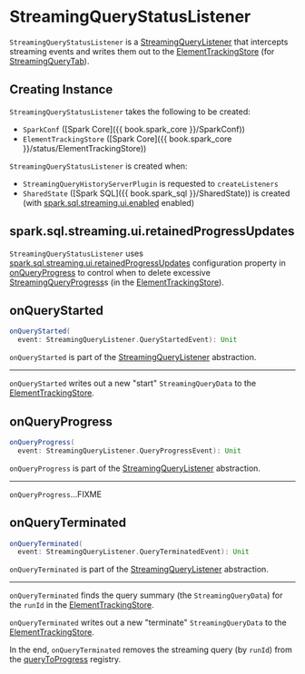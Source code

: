 # StreamingQueryStatusListener

`StreamingQueryStatusListener` is a [StreamingQueryListener](../monitoring/StreamingQueryListener.md) that intercepts streaming events and writes them out to the [ElementTrackingStore](#store) (for [StreamingQueryTab](StreamingQueryTab.md)).

## Creating Instance

`StreamingQueryStatusListener` takes the following to be created:

* <span id="conf"> `SparkConf` ([Spark Core]({{ book.spark_core }}/SparkConf))
* <span id="store"> `ElementTrackingStore` ([Spark Core]({{ book.spark_core }}/status/ElementTrackingStore))

`StreamingQueryStatusListener` is created when:

* `StreamingQueryHistoryServerPlugin` is requested to `createListeners`
* `SharedState` ([Spark SQL]({{ book.spark_sql }}/SharedState)) is created (with [spark.sql.streaming.ui.enabled](../configuration-properties.md#spark.sql.streaming.ui.enabled) enabled)

## <span id="streamingProgressRetention"> spark.sql.streaming.ui.retainedProgressUpdates

`StreamingQueryStatusListener` uses [spark.sql.streaming.ui.retainedProgressUpdates](../configuration-properties.md#spark.sql.streaming.ui.retainedProgressUpdates) configuration property in [onQueryProgress](#onQueryProgress) to control when to delete excessive [StreamingQueryProgress](../monitoring/StreamingQueryProgress.md)s (in the [ElementTrackingStore](#store)).

## <span id="onQueryStarted"> onQueryStarted

```scala
onQueryStarted(
  event: StreamingQueryListener.QueryStartedEvent): Unit
```

`onQueryStarted` is part of the [StreamingQueryListener](../monitoring/StreamingQueryListener.md#onQueryStarted) abstraction.

---

`onQueryStarted` writes out a new "start" `StreamingQueryData` to the [ElementTrackingStore](#store).

## <span id="onQueryProgress"> onQueryProgress

```scala
onQueryProgress(
  event: StreamingQueryListener.QueryProgressEvent): Unit
```

`onQueryProgress` is part of the [StreamingQueryListener](../monitoring/StreamingQueryListener.md#onQueryProgress) abstraction.

---

`onQueryProgress`...FIXME

## <span id="onQueryTerminated"> onQueryTerminated

```scala
onQueryTerminated(
  event: StreamingQueryListener.QueryTerminatedEvent): Unit
```

`onQueryTerminated` is part of the [StreamingQueryListener](../monitoring/StreamingQueryListener.md#onQueryTerminated) abstraction.

---

`onQueryTerminated` finds the query summary (the `StreamingQueryData`) for the `runId` in the [ElementTrackingStore](#store).

`onQueryTerminated` writes out a new "terminate" `StreamingQueryData` to the [ElementTrackingStore](#store).

In the end, `onQueryTerminated` removes the streaming query (by `runId`) from the [queryToProgress](#queryToProgress) registry.
